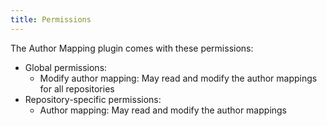 ```yaml
---
title: Permissions
---
```

The Author Mapping plugin comes with these permissions:

* Global permissions:
    * Modify author mapping: May read and modify the author mappings for all repositories
* Repository-specific permissions:
    * Author mapping: May read and modify the author mappings
